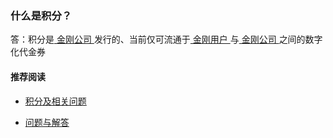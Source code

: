 ### 什么是积分？
答：积分是[ 金刚公司 ](https://a2zitpro.github.io/web/金刚公司)发行的、当前仅可流通于[ 金刚用户 ](https://a2zitpro.github.io/web/金刚用户)与[ 金刚公司 ](https://a2zitpro.github.io/web/金刚公司)之间的数字化代金券
#### 推荐阅读

- [积分及相关问题](https://a2zitpro.github.io/web/列表-积分及相关问题)

- [ 问题与解答 ](https://a2zitpro.github.io/web/问题与解答)
